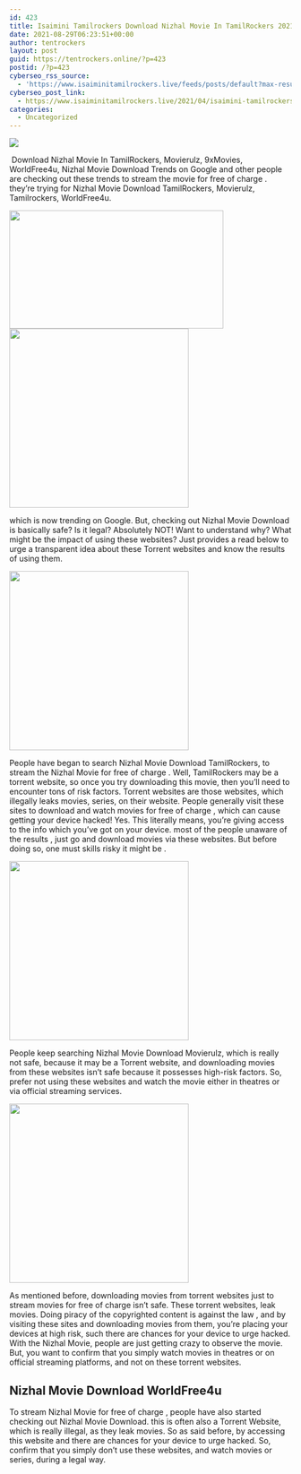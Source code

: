 ```yaml
---
id: 423
title: Isaimini Tamilrockers Download Nizhal Movie In TamilRockers 2021
date: 2021-08-29T06:23:51+00:00
author: tentrockers
layout: post
guid: https://tentrockers.online/?p=423
postid: /?p=423
cyberseo_rss_source:
  - 'https://www.isaiminitamilrockers.live/feeds/posts/default?max-results=150&start-index=1'
cyberseo_post_link:
  - https://www.isaiminitamilrockers.live/2021/04/isaimini-tamilrockers-download-nizhal.html
categories:
  - Uncategorized
---
```

<div class="media_block">
  <img src="https://1.bp.blogspot.com/-UwXmbY_Rqi0/YHJgNr-lvxI/AAAAAAAAAtI/FzdVJe6OJAI7jPmz3Wa09SG1CttgWFkygCLcBGAsYHQ/s72-w382-h211-c/nizhal-movie.jpg" class="media_thumbnail" />
</div>

<meta content="&nbsp;Download Nizhal Movie In TamilRockers, Movierulz, 9xMovies, WorldFree4u, Nizhal Movie Download Trends on Google and other people are checki..." name="twitter:description" />

  


<center>
</center>

  
<ins data-width="0" data-height="0" class="ge76476bac5" data-domain="//aaaaaco.com" data-affquery="/81dee8bcaf/e76476bac5/?placementName=default"></ins>

&nbsp;Download Nizhal Movie In TamilRockers, Movierulz, 9xMovies, WorldFree4u, Nizhal Movie Download Trends on Google and other people are checking out these trends to stream the movie for free of charge . they’re trying for Nizhal Movie Download TamilRockers, Movierulz, Tamilrockers, WorldFree4u.<ins data-width="0" data-height="0" class="ge76476bac5" data-domain="//aaaaaco.com" data-affquery="/81dee8bcaf/e76476bac5/?placementName=default"></ins>

<div class="separator">
  <a href="https://1.bp.blogspot.com/-UwXmbY_Rqi0/YHJgNr-lvxI/AAAAAAAAAtI/FzdVJe6OJAI7jPmz3Wa09SG1CttgWFkygCLcBGAsYHQ/s1200/nizhal-movie.jpg" imageanchor="1"><img loading="lazy" border="0" data-original-height="625" data-original-width="1200" height="211" src="https://1.bp.blogspot.com/-UwXmbY_Rqi0/YHJgNr-lvxI/AAAAAAAAAtI/FzdVJe6OJAI7jPmz3Wa09SG1CttgWFkygCLcBGAsYHQ/w382-h211/nizhal-movie.jpg" width="382" /></a>
</div>



<div class="separator">
  <a href="https://aaaaaco.com/d4c26a5800/1549ffaade/?placementName=default" imageanchor="1" target="_blank" rel="noopener"><img border="0" data-original-height="166" data-original-width="800" src="https://1.bp.blogspot.com/-hKCrP7a3Rz0/YHJgT-or6ZI/AAAAAAAAAtM/5pq--FwiUys1f1Jkg7ibtTCEryAR2hpxACLcBGAsYHQ/s320/unnamed.gif" width="320" /></a>
</div>

<ins data-width="0" data-height="0" class="ge76476bac5" data-domain="//aaaaaco.com" data-affquery="/81dee8bcaf/e76476bac5/?placementName=default"></ins><ins data-width="0" data-height="0" class="ge76476bac5" data-domain="//aaaaaco.com" data-affquery="/81dee8bcaf/e76476bac5/?placementName=default"></ins>

which is now trending on Google. But, checking out Nizhal Movie Download is basically safe? Is it legal? Absolutely NOT! Want to understand why? What might be the impact of using these websites? Just provides a read below to urge a transparent idea about these Torrent websites and know the results of using them.

<div class="separator">
  <a href="https://aaaaaco.com/d4c26a5800/1549ffaade/?placementName=default" imageanchor="1" target="_blank" rel="noopener"><img border="0" data-original-height="166" data-original-width="800" src="https://1.bp.blogspot.com/-lkDyQQVyVbg/YHJgXtlqG7I/AAAAAAAAAtQ/h1Mq4tZGSr8CJhozbE2EdJX0epkUlrXDQCLcBGAsYHQ/s320/unnamed.gif" width="320" /></a>
</div>

<ins data-width="0" data-height="0" class="ge76476bac5" data-domain="//aaaaaco.com" data-affquery="/81dee8bcaf/e76476bac5/?placementName=default"></ins><ins data-width="0" data-height="0" class="ge76476bac5" data-domain="//aaaaaco.com" data-affquery="/81dee8bcaf/e76476bac5/?placementName=default"></ins>

People have began to search Nizhal Movie Download TamilRockers, to stream the Nizhal Movie for free of charge . Well, TamilRockers may be a torrent website, so once you try downloading this movie, then you’ll need to encounter tons of risk factors. Torrent websites are those websites, which illegally leaks movies, series, on their website. People generally visit these sites to download and watch movies for free of charge , which can cause getting your device hacked! Yes. This literally means, you’re giving access to the info which you’ve got on your device. most of the people unaware of the results , just go and download movies via these websites. But before doing so, one must skills risky it might be .<ins data-width="0" data-height="0" class="ge76476bac5" data-domain="//aaaaaco.com" data-affquery="/81dee8bcaf/e76476bac5/?placementName=default"></ins>

<div class="separator">
  <a href="https://aaaaaco.com/d4c26a5800/1549ffaade/?placementName=default" imageanchor="1" target="_blank" rel="noopener"><img border="0" data-original-height="166" data-original-width="800" src="https://1.bp.blogspot.com/-naxCDZghLhg/YHJgb1hDKoI/AAAAAAAAAtU/jNqGRoZrcRM-nA4Xuf7BBlPF5yvZKHGrwCLcBGAsYHQ/s320/unnamed.gif" width="320" /></a>
</div>

<ins data-width="0" data-height="0" class="ge76476bac5" data-domain="//aaaaaco.com" data-affquery="/81dee8bcaf/e76476bac5/?placementName=default"></ins><ins data-width="0" data-height="0" class="ge76476bac5" data-domain="//aaaaaco.com" data-affquery="/81dee8bcaf/e76476bac5/?placementName=default"></ins>

People keep searching Nizhal Movie Download Movierulz, which is really not safe, because it may be a Torrent website, and downloading movies from these websites isn’t safe because it possesses high-risk factors. So, prefer not using these websites and watch the movie either in theatres or via official streaming services.<ins data-width="0" data-height="0" class="ge76476bac5" data-domain="//aaaaaco.com" data-affquery="/81dee8bcaf/e76476bac5/?placementName=default"></ins>

<div class="separator">
  <a href="https://aaaaaco.com/d4c26a5800/1549ffaade/?placementName=default" imageanchor="1" target="_blank" rel="noopener"><img border="0" data-original-height="166" data-original-width="800" src="https://1.bp.blogspot.com/-R1z4QpU9rhw/YHJgf53SoyI/AAAAAAAAAtc/n_rl1fS_wisrlV62xQbwTHlHk7S0q68LQCLcBGAsYHQ/s320/unnamed.gif" width="320" /></a>
</div>

<ins data-width="0" data-height="0" class="ge76476bac5" data-domain="//aaaaaco.com" data-affquery="/81dee8bcaf/e76476bac5/?placementName=default"></ins>

<div>
  <ins data-width="0" data-height="0" class="ge76476bac5" data-domain="//aaaaaco.com" data-affquery="/81dee8bcaf/e76476bac5/?placementName=default"></ins></p> 
  
  <p>
    As mentioned before, downloading movies from torrent websites just to stream movies for free of charge isn’t safe. These torrent websites, leak movies. Doing piracy of the copyrighted content is against the law , and by visiting these sites and downloading movies from them, you’re placing your devices at high risk, such there are chances for your device to urge hacked. With the Nizhal Movie, people are just getting crazy to observe the movie. But, you want to confirm that you simply watch movies in theatres or on official streaming platforms, and not on these torrent websites.
  </p>
  
  <h2>
    <span class="ez-toc-section" id="Nizhal_Movie_Download_WorldFree4u"></span><span>Nizhal Movie Download WorldFree4u</span><span class="ez-toc-section-end"></span>
  </h2>
  
  <p>
    <ins data-width="0" data-height="0" class="ge76476bac5" data-domain="//aaaaaco.com" data-affquery="/81dee8bcaf/e76476bac5/?placementName=default"></ins>
  </p>
  
  <p>
    To stream Nizhal Movie for free of charge , people have also started checking out Nizhal Movie Download. this is often also a Torrent Website, which is really illegal, as they leak movies. So as said before, by accessing this website and there are chances for your device to urge hacked. So, confirm that you simply don’t use these websites, and watch movies or series, during a legal way.
  </p>
</div>

<center>
</center>